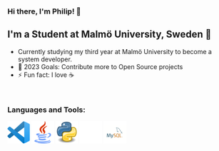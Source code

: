 ### Hi there, I'm Philip! 👋


## I'm a Student at Malmö University, Sweden :school:


- Currently studying my third year at Malmö University to become a system developer.
- 🥅 2023 Goals: Contribute more to Open Source projects
- ⚡ Fun fact: I love :coffee: 

<br />

### Languages and Tools:

<p float="left">
  <img src="icons/visual-studio-code.png" width="50" />
  <img src="icons/java.png" width="50" />
  <img src="icons/Python.png" width="50" />
  <img src="icons/GitHub-Mark-Light-64px.png" width="50" />
  <img src="icons/mysql.png" width="50" />
</p>




